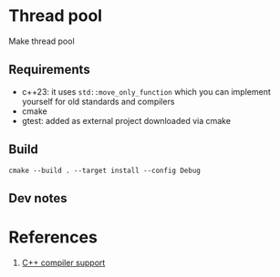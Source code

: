 # Thread pool

Make thread pool

## Requirements

- c++23: it uses `std::move_only_function` which you can implement yourself for old standards and compilers
- cmake
- gtest: added as external project downloaded via cmake

## Build

```
cmake --build . --target install --config Debug
```

## Dev notes



# References

1. [C++ compiler support](https://runebook.dev/en/docs/cpp/compiler_support#C.2B.2B23_library_features)

